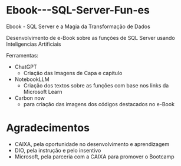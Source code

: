 # Ebook---SQL-Server-Fun-es
Ebook - SQL Server e a Magia da Transformação de Dados

Desenvolvimento de e-Book sobre as funções de SQL Server usando Inteligencias Artificiais

Ferramentas:
+ ChatGPT
  + Criação das Imagens de Capa e capitulo
+ NotebookLLM
  + Criação dos textos sobre as funções com base nos links da Microsoft Learn
+ Carbon now 
  + para criação das imagens dos códigos destacados no e-Book

# Agradecimentos
* CAIXA, pela oportunidade no desenvolvimento e aprendizagem
* DIO, pela instrução e pelo insentivo
* Microsoft, pela parceria com a CAIXA para promover o Bootcamp
